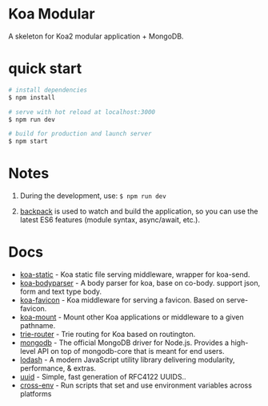 Koa Modular
===========

A skeleton for Koa2 modular application + MongoDB.

quick start
=============

``` bash
# install dependencies
$ npm install

# serve with hot reload at localhost:3000
$ npm run dev

# build for production and launch server
$ npm start
```

# Notes

1. During the development, use: `$ npm run dev`

2. [backpack](https://github.com/palmerhq/backpack) is used to watch and build the application, so you can use the latest ES6 features (module syntax, async/await, etc.).

Docs
==========

* [koa-static](https://github.com/koajs/static) - Koa static file serving middleware, wrapper for koa-send.
* [koa-bodyparser](https://github.com/koajs/bodyparser) - A body parser for koa, base on co-body. support json, form and text type body.
* [koa-favicon](https://github.com/koajs/favicon) - Koa middleware for serving a favicon. Based on serve-favicon.
* [koa-mount](https://github.com/koajs/mount) - Mount other Koa applications or middleware to a given pathname.
* [trie-router](https://github.com/koajs/trie-router) - Trie routing for Koa based on routington.
* [mongodb](https://github.com/mongodb/node-mongodb-native) - The official MongoDB driver for Node.js. Provides a high-level API on top of mongodb-core that is meant for end users.
* [lodash](https://github.com/lodash/lodash) - A modern JavaScript utility library delivering modularity, performance, & extras.
* [uuid](https://www.npmjs.com/package/uuid) - Simple, fast generation of RFC4122 UUIDS..
* [cross-env](https://github.com/kentcdodds/cross-env) - Run scripts that set and use environment variables across platforms
